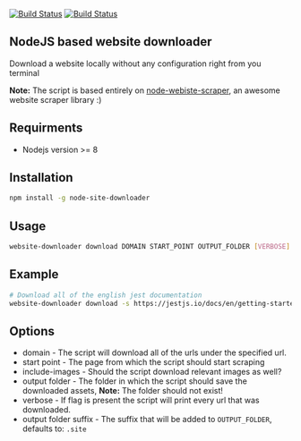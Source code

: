 [![Build Status](https://travis-ci.com/gnir-work/node-site-downloader.svg?branch=master)](https://travis-ci.com/gnir-work/node-site-downloader)
[![Build Status](https://img.shields.io/david/gnir-work/node-site-downloader.svg)](https://travis-ci.com/gnir-work/node-site-downloader)

## NodeJS based website downloader

Download a website locally without any configuration right from you terminal

__Note:__ The script is based entirely on [node-webiste-scraper](https://github.com/website-scraper/node-website-scraper), an awesome website scraper library :)

## Requirments

* Nodejs version >= 8

## Installation

```bash
npm install -g node-site-downloader
```

## Usage

```bash
website-downloader download DOMAIN START_POINT OUTPUT_FOLDER [VERBOSE] [OUTPUT_FOLDER_SUFFIX] [INCLUDE_IMAGES]
```



## Example

```bash
# Download all of the english jest documentation
website-downloader download -s https://jestjs.io/docs/en/getting-started -d https://jestjs.io/docs/en/ -o jest-docs -v --include-images
```



## Options

* domain - The script will download all of the urls under the specified url.
* start point - The page from which the script should start scraping
* include-images - Should the script download relevant images as well?
* output folder - The folder in which the script should save the downloaded assets,
  __Note:__ The folder should not exist!
* verbose - If flag is present the script will print every url that was downloaded.
* output folder suffix - The suffix that will be added to `OUTPUT_FOLDER`, defaults to: `.site`

